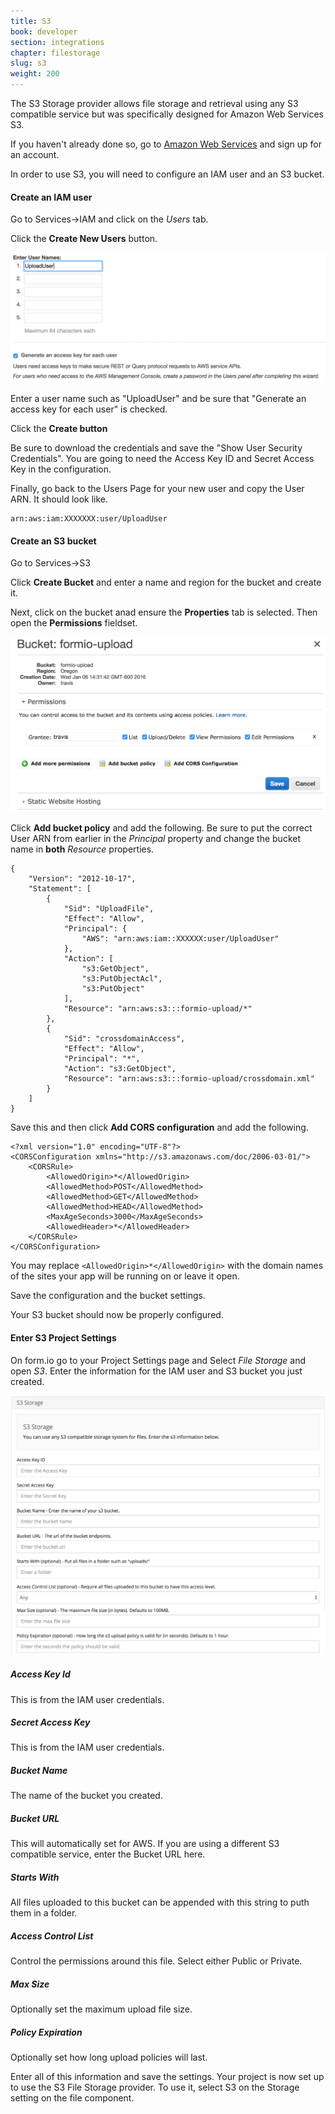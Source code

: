 ```yaml
---
title: S3
book: developer
section: integrations
chapter: filestorage
slug: s3
weight: 200
---
```

The S3 Storage provider allows file storage and retrieval using any S3 compatible service but was specifically designed for Amazon Web Services S3.

If you haven't already done so, go to [Amazon Web Services](http://aws.amazon.com/) and sign up for an account.

In order to use S3, you will need to configure an IAM user and an S3 bucket.

#### Create an IAM user

Go to Services->IAM and click on the *Users* tab.
 
Click the **Create New Users** button.

![](/assets/img/aws-create-user.png)

Enter a user name such as "UploadUser" and be sure that "Generate an access key for each user" is checked.

Click the **Create button**

Be sure to download the credentials and save the "Show User Security Credentials". You are going to need the Access Key ID and Secret Access Key in the configuration.

Finally, go back to the Users Page for your new user and copy the User ARN. It should look like.

```
arn:aws:iam:XXXXXXX:user/UploadUser
```

#### Create an S3 bucket

Go to Services->S3

Click **Create Bucket** and enter a name and region for the bucket and create it.

Next, click on the bucket anad ensure the **Properties** tab is selected. Then open the **Permissions** fieldset.

![](/assets/img/aws-s3-permissions.png)

Click **Add bucket policy** and add the following. Be sure to put the correct User ARN from earlier in the *Principal* property and change the bucket name in **both** *Resource* properties.

```
{
    "Version": "2012-10-17",
    "Statement": [
        {
            "Sid": "UploadFile",
            "Effect": "Allow",
            "Principal": {
                "AWS": "arn:aws:iam::XXXXXX:user/UploadUser"
            },
            "Action": [
                "s3:GetObject",
                "s3:PutObjectAcl",
                "s3:PutObject"
            ],
            "Resource": "arn:aws:s3:::formio-upload/*"
        },
        {
            "Sid": "crossdomainAccess",
            "Effect": "Allow",
            "Principal": "*",
            "Action": "s3:GetObject",
            "Resource": "arn:aws:s3:::formio-upload/crossdomain.xml"
        }
    ]
}
```

Save this and then click **Add CORS configuration** and add the following.

```
<?xml version="1.0" encoding="UTF-8"?>
<CORSConfiguration xmlns="http://s3.amazonaws.com/doc/2006-03-01/">
    <CORSRule>
        <AllowedOrigin>*</AllowedOrigin>
        <AllowedMethod>POST</AllowedMethod>
        <AllowedMethod>GET</AllowedMethod>
        <AllowedMethod>HEAD</AllowedMethod>
        <MaxAgeSeconds>3000</MaxAgeSeconds>
        <AllowedHeader>*</AllowedHeader>
    </CORSRule>
</CORSConfiguration>
```

You may replace ```<AllowedOrigin>*</AllowedOrigin>``` with the domain names of the sites your app will be running on or leave it open.

Save the configuration and the bucket settings.

Your S3 bucket should now be properly configured.

#### Enter S3 Project Settings

On form.io go to your Project Settings page and Select *File Storage* and open *S3*. Enter the information for the IAM user and S3 bucket you just created.

![](/assets/img/s3.png)

##### Access Key Id

This is from the IAM user credentials.

##### Secret Access Key

This is from the IAM user credentials.

##### Bucket Name

The name of the bucket you created.

##### Bucket URL

This will automatically set for AWS. If you are using a different S3 compatible service, enter the Bucket URL here.

##### Starts With

All files uploaded to this bucket can be appended with this string to puth them in a folder.

##### Access Control List

Control the permissions around this file. Select either Public or Private.

##### Max Size

Optionally set the maximum upload file size.

##### Policy Expiration

Optionally set how long upload policies will last.

Enter all of this information and save the settings. Your project is now set up to use the S3 File Storage provider. To use it, select S3 on the Storage setting on the file component.
